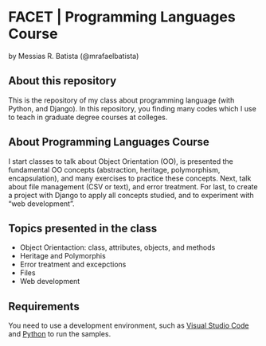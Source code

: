 # FACET | Programming Languages Course
by Messias R. Batista (@mrafaelbatista)

## About this repository
This is the repository of my class about programming language (with Python, and Django). In this repository, you finding many codes which I use to teach in graduate degree courses at colleges.

## About Programming Languages Course
I start classes to talk about Object Orientation (OO), is presented the fundamental OO concepts (abstraction, heritage, polymorphism, encapsulation), and many exercises to practice these concepts. Next, talk about file management (CSV or text), and error treatment. For last, to create a project with Django to apply all concepts studied, and to experiment with “web development”.

## Topics presented in the class
<ul>
    <li>Object Orientaction: class, attributes, objects, and methods</li>
    <li>Heritage and Polymorphis</li>
    <li> Error treatment and excepctions</li>
    <li>Files</li>
    <li>Web development</li>
</ul>

## Requirements
You need to use a development environment, such as [Visual Studio Code](https://code.visualstudio.com/ "Visual Studio Code") and [Python](https://www.python.org/ "Python Organization") to run the samples.
